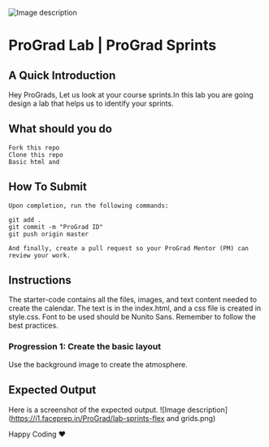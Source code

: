 ![Image description](https://i1.faceprep.in/ProGrad/prograd-logo.png)

# ProGrad Lab | ProGrad Sprints

## A Quick Introduction

Hey ProGrads, Let us look at your course sprints.In this lab you are going design a lab that helps us to identify your sprints.


## What should you do
```
Fork this repo
Clone this repo
Basic html and 
```

## How To Submit
```
Upon completion, run the following commands:

git add .
git commit -m "ProGrad ID"
git push origin master

And finally, create a pull request so your ProGrad Mentor (PM) can review your work.
```

## Instructions
The starter-code contains all the files, images, and text content needed to create the calendar. The text is in the index.html, and a css file is created in style.css. Font to be used should be Nunito Sans. Remember to follow the best practices.

### Progression 1: Create the basic layout

Use the background image to create the atmosphere.



## Expected Output
Here is a screenshot of the expected output.
![Image description](https://i1.faceprep.in/ProGrad/lab-sprints-flex and grids.png)

Happy Coding ❤️

